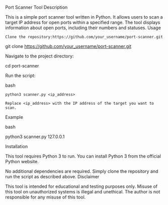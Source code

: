 Port Scanner Tool
Description

This is a simple port scanner tool written in Python. It allows users to scan a target IP address for open ports within a specified range. The tool displays information about open ports, including their numbers and statuses.
Usage

    Clone the repository:https://github.com/your_username/port-scanner.git

    

git clone https://github.com/your_username/port-scanner.git

Navigate to the project directory:



cd port-scanner

Run the script:

bash

    python3 scanner.py <ip_address>

    Replace <ip_address> with the IP address of the target you want to scan.

Example

bash

python3 scanner.py 127.0.0.1

Installation

This tool requires Python 3 to run. You can install Python 3 from the official Python website.

No additional dependencies are required. Simply clone the repository and run the script as described above.
Disclaimer

This tool is intended for educational and testing purposes only. Misuse of this tool on unauthorized systems is illegal and unethical. The author is not responsible for any misuse of this tool.
